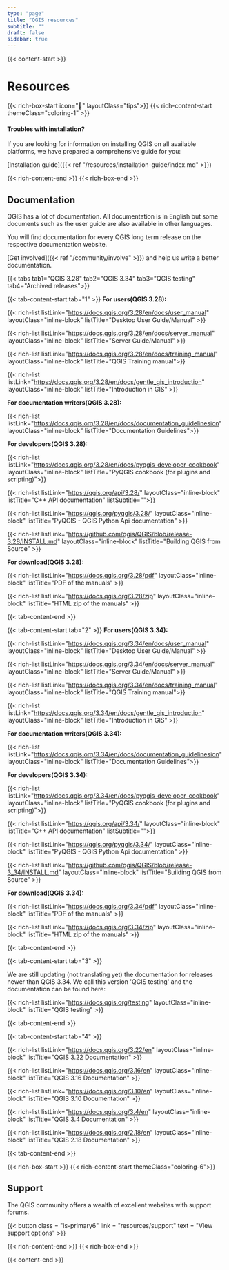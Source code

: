 ```yaml
---
type: "page"
title: "QGIS resources"
subtitle: ""
draft: false
sidebar: true
---
```


{{< content-start  >}}

# Resources 

{{< rich-box-start icon="🖖" layoutClass="tips">}}
{{< rich-content-start themeClass="coloring-1" >}}
#### Troubles with installation?
If you are looking for information on installing QGIS on all available platforms, we have prepared a comprehensive guide for you:

[Installation guide]({{< ref "/resources/installation-guide/index.md" >}}) 

{{< rich-content-end >}}
{{< rich-box-end >}}

## Documentation

QGIS has a lot of documentation. All documentation is in English but some documents such as the user guide are also available in other languages.

You will find documentation for every QGIS long term release on the respective documentation website.

[Get involved]({{< ref "/community/involve" >}}) and help us write a better documentation.

{{< tabs tab1="QGIS 3.28" tab2="QGIS 3.34" tab3="QGIS testing" tab4="Archived releases">}}


{{< tab-content-start tab="1" >}}
**For users(QGIS 3.28):**

{{< rich-list listLink="https://docs.qgis.org/3.28/en/docs/user_manual"  layoutClass="inline-block" listTitle="Desktop User Guide/Manual" >}}

{{< rich-list listLink="https://docs.qgis.org/3.28/en/docs/server_manual"  layoutClass="inline-block" listTitle="Server Guide/Manual" >}}
  
{{< rich-list listLink="https://docs.qgis.org/3.28/en/docs/training_manual"  layoutClass="inline-block" listTitle="QGIS Training manual">}}

{{< rich-list listLink="https://docs.qgis.org/3.28/en/docs/gentle_gis_introduction"  layoutClass="inline-block" listTitle="Introduction in GIS" >}}

**For documentation writers(QGIS 3.28):**

{{< rich-list listLink="https://docs.qgis.org/3.28/en/docs/documentation_guidelinesion"  layoutClass="inline-block" listTitle="Documentation Guidelines">}}


**For developers(QGIS 3.28):**

{{< rich-list listLink="https://docs.qgis.org/3.28/en/docs/pyqgis_developer_cookbook"  layoutClass="inline-block" listTitle="PyQGIS cookbook (for plugins and scripting)">}}

{{< rich-list listLink="https://qgis.org/api/3.28/"  layoutClass="inline-block" listTitle="C++ API documentation" listSubtitle="">}}

{{< rich-list listLink="https://qgis.org/pyqgis/3.28/"  layoutClass="inline-block" listTitle="PyQGIS - QGIS Python Api documentation" >}}

{{< rich-list listLink="https://github.com/qgis/QGIS/blob/release-3.28/INSTALL.md"  layoutClass="inline-block" listTitle="Building QGIS from Source" >}}

**For download(QGIS 3.28):**

{{< rich-list listLink="https://docs.qgis.org/3.28/pdf"  layoutClass="inline-block" listTitle="PDF of the manuals" >}}

{{< rich-list listLink="https://docs.qgis.org/3.28/zip"  layoutClass="inline-block" listTitle="HTML zip of the manuals" >}}

{{< tab-content-end >}}



{{< tab-content-start tab="2" >}}
**For users(QGIS 3.34):**

{{< rich-list listLink="https://docs.qgis.org/3.34/en/docs/user_manual"  layoutClass="inline-block" listTitle="Desktop User Guide/Manual" >}}

{{< rich-list listLink="https://docs.qgis.org/3.34/en/docs/server_manual"  layoutClass="inline-block" listTitle="Server Guide/Manual" >}}
  
{{< rich-list listLink="https://docs.qgis.org/3.34/en/docs/training_manual"  layoutClass="inline-block" listTitle="QGIS Training manual">}}

{{< rich-list listLink="https://docs.qgis.org/3.34/en/docs/gentle_gis_introduction"  layoutClass="inline-block" listTitle="Introduction in GIS" >}}

**For documentation writers(QGIS 3.34):**

{{< rich-list listLink="https://docs.qgis.org/3.34/en/docs/documentation_guidelinesion"  layoutClass="inline-block" listTitle="Documentation Guidelines">}}


**For developers(QGIS 3.34):**

{{< rich-list listLink="https://docs.qgis.org/3.34/en/docs/pyqgis_developer_cookbook"  layoutClass="inline-block" listTitle="PyQGIS cookbook (for plugins and scripting)">}}

{{< rich-list listLink="https://qgis.org/api/3.34/"  layoutClass="inline-block" listTitle="C++ API documentation" listSubtitle="">}}

{{< rich-list listLink="https://qgis.org/pyqgis/3.34/"  layoutClass="inline-block" listTitle="PyQGIS - QGIS Python Api documentation" >}}

{{< rich-list listLink="https://github.com/qgis/QGIS/blob/release-3_34/INSTALL.md"  layoutClass="inline-block" listTitle="Building QGIS from Source" >}}

**For download(QGIS 3.34):**

{{< rich-list listLink="https://docs.qgis.org/3.34/pdf"  layoutClass="inline-block" listTitle="PDF of the manuals" >}}

{{< rich-list listLink="https://docs.qgis.org/3.34/zip"  layoutClass="inline-block" listTitle="HTML zip of the manuals" >}}

{{< tab-content-end >}}

{{< tab-content-start tab="3" >}}

We are still updating (not translating yet) the documentation for releases newer than QGIS 3.34. We call this version 'QGIS testing' and the documentation can be found here: 

{{< rich-list listLink="https://docs.qgis.org/testing"  layoutClass="inline-block" listTitle="QGIS testing" >}}

{{< tab-content-end >}}

{{< tab-content-start tab="4" >}}

{{< rich-list listLink="https://docs.qgis.org/3.22/en"  layoutClass="inline-block" listTitle="QGIS 3.22 Documentation" >}}

{{< rich-list listLink="https://docs.qgis.org/3.16/en"  layoutClass="inline-block" listTitle="QGIS 3.16 Documentation" >}}

{{< rich-list listLink="https://docs.qgis.org/3.10/en"  layoutClass="inline-block" listTitle="QGIS 3.10 Documentation" >}}

{{< rich-list listLink="https://docs.qgis.org/3.4/en"  layoutClass="inline-block" listTitle="QGIS 3.4 Documentation" >}}

{{< rich-list listLink="https://docs.qgis.org/2.18/en"  layoutClass="inline-block" listTitle="QGIS 2.18 Documentation" >}}

{{< tab-content-end >}}


{{< rich-box-start >}}
{{< rich-content-start themeClass="coloring-6">}}
## Support 

The QGIS community offers a wealth of excellent websites with support forums.

{{< button class = "is-primary6" link = "resources/support" text = "View support options" >}} 

{{< rich-content-end >}}
{{< rich-box-end >}}






{{< content-end >}}
